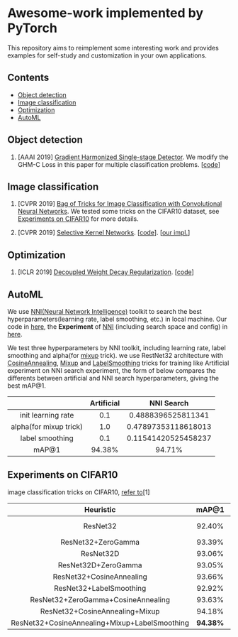 Awesome-work implemented by PyTorch
========================

This repository aims to reimplement some interesting work and provides examples for self-study and customization in your 
own applications.

## Contents
- [Object detection](#Object-detection)
- [Image classification](#Image-classification)
- [Optimization](#Optimization)
- [AutoML](#AutoML)

## Object detection
1. [AAAI 2019] [Gradient Harmonized Single-stage Detector](https://arxiv.org/abs/1811.05181v1).
We modify the GHM-C Loss in this paper for multiple classification problems. [[code](https://github.com/SmallHedgehog/Awesome-work/blob/master/GHM/GHMC_Loss.py)]

## Image classification
1. [CVPR 2019] [Bag of Tricks for Image Classification with Convolutional Neural Networks](https://arxiv.org/pdf/1812.01187.pdf).
We tested some tricks on the CIFAR10 dataset, see [Experiments on CIFAR10](#Experiments-on-CIFAR10) for more details.

2. [CVPR 2019] [Selective Kernel Networks](https://arxiv.org/abs/1903.06586). [[code](https://github.com/implus/SKNet)]. [[our impl.](https://github.com/SmallHedgehog/Awesome-work/blob/master/model/SK/SKNet.py)]

## Optimization
1. [ICLR 2019] [Decoupled Weight Decay Regularization](https://arxiv.org/abs/1711.05101). [[code](https://github.com/kashif/pytorch/blob/adamw/torch/optim/adam.py)]

## AutoML
We use [NNI(Neural Network Intelligence)](https://github.com/microsoft/nni) toolkit to search the best hyperparameters(learning rate, label smoothing, etc.) in local machine. 
Our code in [here](https://github.com/SmallHedgehog/Awesome-work/blob/master/BL_CA_MU_LB_NNI.py), the **Experiment**
of [NNI](https://github.com/microsoft/nni) (including search space and config) in [here](https://github.com/SmallHedgehog/Awesome-work/tree/master/experiments/cifar10-bl_ca_mu_lb_nni). 

We test three hyperparameters by NNI toolkit, including learning rate, label smoothing and alpha(for [mixup](https://github.com/SmallHedgehog/Awesome-work/blob/master/MIXUP-trian.py) trick).
we use RestNet32 architecture with [CosineAnnealing](https://github.com/SmallHedgehog/Awesome-work/blob/master/COSINEANNEAL-train.py), 
[Mixup](https://github.com/SmallHedgehog/Awesome-work/blob/master/MIXUP-trian.py) and 
[LabelSmoothing](https://github.com/SmallHedgehog/Awesome-work/blob/master/LABELSMOOTH-train.py) tricks for training like Artificial experiment on NNI search experiment, 
the form of below compares the differents between artificial and NNI search hyperparameters, giving the best mAP@1.

|                        | Artificial | NNI Search |
| :--------------------: | :--------: | :--------: |
|   init learning rate   |    0.1     | 0.4888396525811341 |
| alpha(for mixup trick) |    1.0     | 0.47897353118618013 |
|    label smoothing     |    0.1     | 0.11541420525458237 |
|         mAP@1          |   94.38%   | 94.71% |

## Experiments on CIFAR10
image classification tricks on CIFAR10, [refer to](https://arxiv.org/pdf/1812.01187.pdf)[1]

|                 **Heuristic**                 |   mAP@1    |    Lift    |
| :-------------------------------------------: | :--------: | :--------: |
|                   ResNet32                    |   92.40%   |     (+0.0, BASELINE)     |
|              ResNet32+ZeroGamma               |   93.39%   |   +0.99%   |
|                   ResNet32D                   |   93.06%   |   +0.66%   |
|              ResNet32D+ZeroGamma              |   93.05%   |   +0.65%   |
|           ResNet32+CosineAnnealing            |   93.66%   |   +1.26%   |
|            ResNet32+LabelSmoothing            |   92.92%   |   +0.52%   |
|      ResNet32+ZeroGamma+CosineAnnealing       |   93.63%   |   +1.23%   |
|        ResNet32+CosineAnnealing+Mixup         |   94.18%   |   +1.78%   |
| ResNet32+CosineAnnealing+Mixup+LabelSmoothing | **94.38%** | **+1.98%** |
